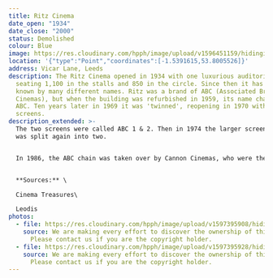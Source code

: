 ```yaml
---
title: Ritz Cinema
date_open: "1934"
date_close: "2000"
status: Demolished
colour: Blue
image: https://res.cloudinary.com/hpph/image/upload/v1596451159/hidinginplainsight/ritzcinema.svg
location: '{"type":"Point","coordinates":[-1.5391615,53.8005526]}'
address: Vicar Lane, Leeds
description: The Ritz Cinema opened in 1934 with one luxurious auditorium,
  seating 1,100 in the stalls and 850 in the circle. Since then it has been
  known by many different names. Ritz was a brand of ABC (Associated British
  Cinemas), but when the building was refurbished in 1959, its name changed to
  ABC. Ten years later in 1969 it was 'twinned', reopening in 1970 with two
  screens.
description_extended: >-
  The two screens were called ABC 1 & 2. Then in 1974 the larger screen, ABC 2,
  was split again into two.


  In 1986, the ABC chain was taken over by Cannon Cinemas, who were themselves taken over by MGM in 1993, so the cinema changed its name each time. By 1998 it had become the ABC once again. 


  **Sources:** \

  Cinema Treasures\

  Leodis
photos:
  - file: https://res.cloudinary.com/hpph/image/upload/v1597395908/hidinginplainsight/Ritz_Super_Cinema_01.jpg
    source: We are making every effort to discover the ownership of this photo.
      Please contact us if you are the copyright holder.
  - file: https://res.cloudinary.com/hpph/image/upload/v1597395928/hidinginplainsight/Ritz_Super_Cinema.jpg
    source: We are making every effort to discover the ownership of this photo.
      Please contact us if you are the copyright holder.
---
```

